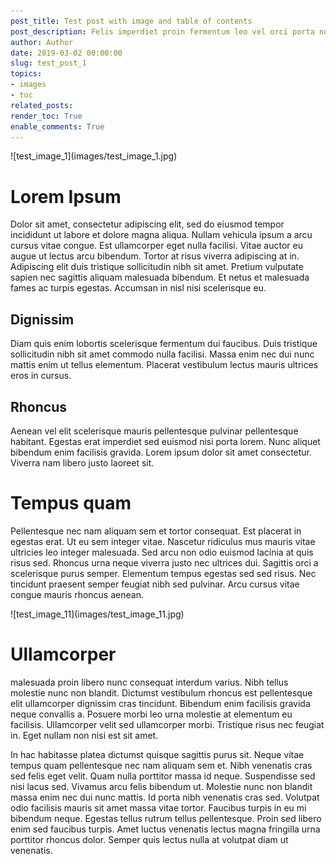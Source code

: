 ```yaml
---
post_title: Test post with image and table of contents
post_description: Felis imperdiet proin fermentum leo vel orci porta non pulvinar.
author: Author
date: 2019-03-02 00:00:00
slug: test_post_1
topics:
- images
- toc
related_posts:
render_toc: True
enable_comments: True
---
```


<autoscale>
![test_image_1](images/test_image_1.jpg)
</autoscale>

# Lorem Ipsum

Dolor sit amet, consectetur adipiscing elit, sed do eiusmod tempor incididunt ut labore et dolore magna aliqua. Nullam vehicula ipsum a arcu cursus vitae congue. Est ullamcorper eget nulla facilisi. Vitae auctor eu augue ut lectus arcu bibendum. Tortor at risus viverra adipiscing at in. Adipiscing elit duis tristique sollicitudin nibh sit amet. Pretium vulputate sapien nec sagittis aliquam malesuada bibendum. Et netus et malesuada fames ac turpis egestas. Accumsan in nisl nisi scelerisque eu. 

## Dignissim

Diam quis enim lobortis scelerisque fermentum dui faucibus. Duis tristique sollicitudin nibh sit amet commodo nulla facilisi. Massa enim nec dui nunc mattis enim ut tellus elementum. Placerat vestibulum lectus mauris ultrices eros in cursus. 

## Rhoncus

Aenean vel elit scelerisque mauris pellentesque pulvinar pellentesque habitant. Egestas erat imperdiet sed euismod nisi porta lorem. Nunc aliquet bibendum enim facilisis gravida. Lorem ipsum dolor sit amet consectetur. Viverra nam libero justo laoreet sit.

# Tempus quam

Pellentesque nec nam aliquam sem et tortor consequat. Est placerat in egestas erat. Ut eu sem integer vitae. Nascetur ridiculus mus mauris vitae ultricies leo integer malesuada. Sed arcu non odio euismod lacinia at quis risus sed. Rhoncus urna neque viverra justo nec ultrices dui. Sagittis orci a scelerisque purus semper. Elementum tempus egestas sed sed risus. Nec tincidunt praesent semper feugiat nibh sed pulvinar. Arcu cursus vitae congue mauris rhoncus aenean.

<autoscale>
![test_image_11](images/test_image_11.jpg)
</autoscale>

# Ullamcorper

malesuada proin libero nunc consequat interdum varius. Nibh tellus molestie nunc non blandit. Dictumst vestibulum rhoncus est pellentesque elit ullamcorper dignissim cras tincidunt. Bibendum enim facilisis gravida neque convallis a. Posuere morbi leo urna molestie at elementum eu facilisis. Ullamcorper velit sed ullamcorper morbi. Tristique risus nec feugiat in. Eget nullam non nisi est sit amet.

In hac habitasse platea dictumst quisque sagittis purus sit. Neque vitae tempus quam pellentesque nec nam aliquam sem et. Nibh venenatis cras sed felis eget velit. Quam nulla porttitor massa id neque. Suspendisse sed nisi lacus sed. Vivamus arcu felis bibendum ut. Molestie nunc non blandit massa enim nec dui nunc mattis. Id porta nibh venenatis cras sed. Volutpat odio facilisis mauris sit amet massa vitae tortor. Faucibus turpis in eu mi bibendum neque. Egestas tellus rutrum tellus pellentesque. Proin sed libero enim sed faucibus turpis. Amet luctus venenatis lectus magna fringilla urna porttitor rhoncus dolor. Semper quis lectus nulla at volutpat diam ut venenatis.

